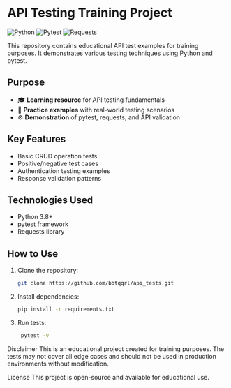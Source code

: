# API Testing Training Project

![Python](https://img.shields.io/badge/Python-3.8%2B-blue)
![Pytest](https://img.shields.io/badge/pytest-Tests-green)
![Requests](https://img.shields.io/badge/Requests-HTTP%20calls-orange)

This repository contains educational API test examples for training purposes. It demonstrates various testing techniques using Python and pytest.

## Purpose
- 🎓 **Learning resource** for API testing fundamentals
- 🧪 **Practice examples** with real-world testing scenarios
- ⚙️ **Demonstration** of pytest, requests, and API validation

## Key Features
- Basic CRUD operation tests
- Positive/negative test cases
- Authentication testing examples
- Response validation patterns

## Technologies Used
- Python 3.8+
- pytest framework
- Requests library

## How to Use
1. Clone the repository:
   ```bash
   git clone https://github.com/bbtqqrl/api_tests.git
2. Install dependencies:
   ```bash
   pip install -r requirements.txt
3. Run tests:
   ```bash
    pytest -v
   
Disclaimer
This is an educational project created for training purposes. The tests may not cover all edge cases and should not be used in production environments without modification.

License
This project is open-source and available for educational use.
